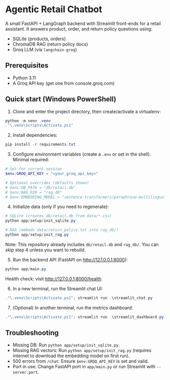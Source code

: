 # Agentic Retail Chatbot

A small FastAPI + LangGraph backend with Streamlit front-ends for a retail assistant. It answers product, order, and return policy questions using:

- SQLite (products, orders)
- ChromaDB RAG (return policy docs)
- Groq LLM (via `langchain-groq`)

## Prerequisites

- Python 3.11
- A Groq API key (get one from console.groq.com)

## Quick start (Windows PowerShell)

1. Clone and enter the project directory, then create/activate a virtualenv:

```powershell
python -m venv .venv
."\.venv\Scripts\Activate.ps1"
```

2. Install dependencies:

```powershell
pip install -r requirements.txt
```

3. Configure environment variables (create a `.env` or set in the shell). Minimal required:

```powershell
# Set for current session
$env:GROQ_API_KEY = "<your_groq_api_key>"

# Optional overrides (defaults shown)
# $env:DB_PATH = "db/retail.db"
# $env:RAG_DIR = "rag_db"
# $env:EMBEDDING_MODEL = "sentence-transformers/paraphrase-multilingual-MiniLM-L12-v2"
```

4. Initialize data (only if you need to regenerate):

```powershell
# SQLite (creates db/retail.db from data/*.csv)
python app/setup/init_sqlite.py

# RAG (embeds data/return_policy.txt into rag_db/)
python app/setup/init_rag.py
```

Note: This repository already includes `db/retail.db` and `rag_db/`. You can skip step 4 unless you want to rebuild.

5. Run the backend API (FastAPI on http://127.0.0.1:8000):

```powershell
python app/main.py
```

Health check: visit http://127.0.0.1:8000/health

6. In a new terminal, run the Streamlit chat UI:

```powershell
."\.venv\Scripts\Activate.ps1"; streamlit run .\streamlit_chat.py
```

7. (Optional) In another terminal, run the metrics dashboard:

```powershell
."\.venv\Scripts\Activate.ps1"; streamlit run .\streamlit_dashboard.py
```

## Troubleshooting

- Missing DB: Run `python app/setup/init_sqlite.py`.
- Missing RAG vectors: Run `python app/setup/init_rag.py` (requires internet to download the embedding model on first run).
- 500 errors from `/chat`: Ensure `$env:GROQ_API_KEY` is set and valid.
- Port in use: Change FastAPI port in `app/main.py` or run Streamlit with `--server.port`.
